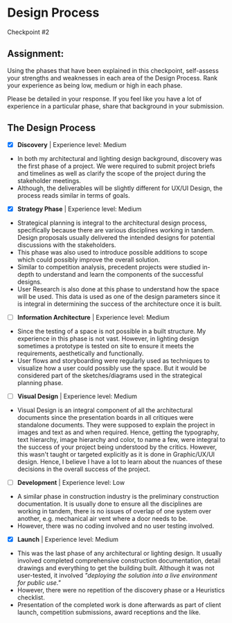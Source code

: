 # Design Process
Checkpoint #2

## Assignment:
Using the phases that have been explained in this checkpoint, self-assess your strengths and weaknesses in each area of the Design Process. Rank your experience as being low, medium or high in each phase.

Please be detailed in your response. If you feel like you have a lot of experience in a particular phase, share that background in your submission.

## The Design Process

- [x] **Discovery** | Experience level: Medium
 
* In both my architectural and lighting design background, discovery was the first phase of a project. We were required to submit project briefs and timelines as well as clarify the scope of the project during the stakeholder meetings.
* Although, the deliverables will be slightly different for UX/UI Design, the process reads similar in terms of goals.

- [x] **Strategy Phase** | Experience level: Medium
* Strategical planning is integral to the architectural design process, specifically because there are various disciplines working in tandem. Design proposals usually delivered the intended designs for potential discussions with the stakeholders. 
* This phase was also used to introduce possible additions to scope which could possibly improve the overall solution. 
* Similar to competition analysis, precedent projects were studied in-depth to understand and learn the components of the successful designs. 
* User Research is also done at this phase to understand how the space will be used. This data is used as one of the design parameters since it is integral in determining the success of the architecture once it is built. 

- [ ] **Information Architecture** | Experience level: Medium
* Since the testing of a space is not possible in a built structure. My experience in this phase is not vast. However, in lighting design sometimes a prototype is tested on site to ensure it meets the requirements, aesthetically and functionally. 
* User flows and storyboarding were regularly used as techniques to visualize how a user could possibly use the space. But it would be considered part of the sketches/diagrams used in the strategical planning phase.


- [ ] **Visual Design** | Experience level: Medium
* Visual Design is an integral component of all the architectural documents since the presentation boards in all critiques were standalone documents. They were supposed to explain the project in images and text as and when required. Hence, getting the typography, text hierarchy, image hierarchy and color, to name a few, were integral to the success of your project being understood by the critics. However, this wasn't taught or targeted explicitly as it is done in Graphic/UX/UI design. Hence, I believe I have a lot to learn about the nuances of these decisions in the overall success of the project.

- [ ] **Development** | Experience level: Low
* A similar phase in construction industry is the preliminary construction documentation. It is usually done to ensure all the disciplines are working in tandem, there is no issues of overlap of one system over another, e.g. mechanical air vent where a door needs to be. 
* However, there was no coding involved and no user testing involved.

- [x] **Launch** | Experience level: Medium
* This was the last phase of any architectural or lighting design. It usually involved completed comprehensive construction documentation, detail drawings and everything to get the building built. Although it was not user-tested, it involved _"deploying the solution into a live environment for public use."_
* However, there were no repetition of the discovery phase or a Heuristics checklist. 
* Presentation of the completed work is done afterwards as part of client launch, competition submissions, award receptions and the like.

  
